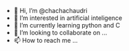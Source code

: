 - 👋 Hi, I’m @chachachaudri
- 👀 I’m interested in artificial inteligence 
- 🌱 I’m currently learning python and C
- 💞️ I’m looking to collaborate on ...
- 📫 How to reach me ...

<!---
chachachaudri/chachachaudri is a ✨ special ✨ repository because its `README.md` (this file) appears on your GitHub profile.
You can click the Preview link to take a look at your changes.
--->
